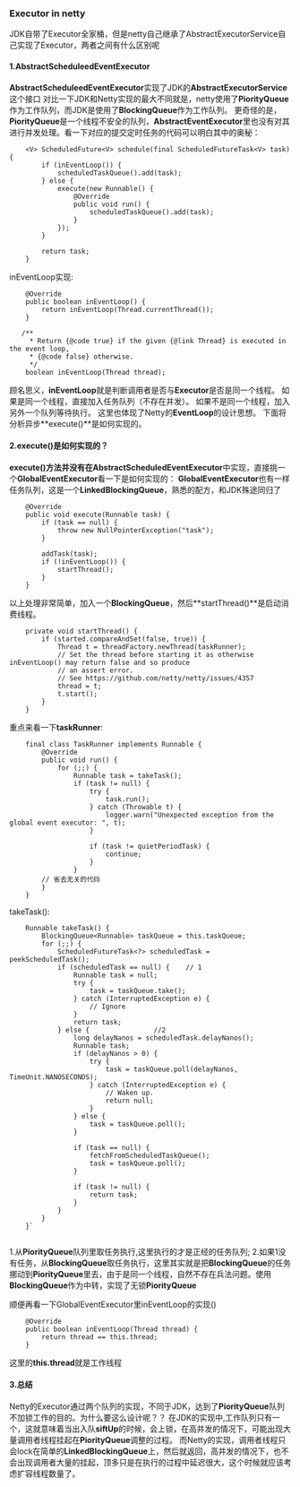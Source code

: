 ### Executor in netty
JDK自带了Executor全家桶，但是netty自己继承了AbstractExecutorService自己实现了Executor，两者之间有什么区别呢

#### 1.AbstractScheduleedEventExecutor
**AbstractScheduleedEventExecutor**实现了JDK的**AbstractExecutorService**这个接口
对比一下JDK和Netty实现的最大不同就是，netty使用了**PiorityQueue**作为工作队列，而JDK是使用了**BlockingQueue**作为工作队列。
更奇怪的是，**PiorityQueue**是一个线程不安全的队列，**AbstractEventExecutor**里也没有对其进行并发处理。看一下对应的提交定时任务的代码可以明白其中的奥秘：
```
    <V> ScheduledFuture<V> schedule(final ScheduledFutureTask<V> task) {
        if (inEventLoop()) {
            scheduledTaskQueue().add(task);
        } else {
            execute(new Runnable() {
                @Override
                public void run() {
                    scheduledTaskQueue().add(task);
                }
            });
        }

        return task;
    }
```
inEventLoop实现:
```
    @Override
    public boolean inEventLoop() {
        return inEventLoop(Thread.currentThread());
    }

   /**
     * Return {@code true} if the given {@link Thread} is executed in the event loop,
     * {@code false} otherwise.
     */
    boolean inEventLoop(Thread thread);

```
顾名思义，**inEventLoop**就是判断调用者是否与**Executor**是否是同一个线程。
如果是同一个线程，直接加入任务队列（不存在并发）。
如果不是同一个线程，加入另外一个队列等待执行。
这里也体现了Netty的**EventLoop**的设计思想。
下面将分析异步**execute()**是如何实现的。

#### 2.execute()是如何实现的？
**execute()**方法并没有在**AbstractScheduledEventExecutor**中实现，直接挑一个**GlobalEventExecutor**看一下是如何实现的：
**GlobalEventExecutor**也有一样任务队列，这是一个**LinkedBlockingQueue**，熟悉的配方，和JDK殊途同归了
```
    @Override
    public void execute(Runnable task) {
        if (task == null) {
            throw new NullPointerException("task");
        }

        addTask(task);
        if (!inEventLoop()) {
            startThread();
        }
    }
```
以上处理非常简单，加入一个**BlockingQueue**，然后**startThread()**是启动消费线程。

```
    private void startThread() {
        if (started.compareAndSet(false, true)) {
            Thread t = threadFactory.newThread(taskRunner);
            // Set the thread before starting it as otherwise inEventLoop() may return false and so produce
            // an assert error.
            // See https://github.com/netty/netty/issues/4357
            thread = t;
            t.start();
        }
    }
```
重点来看一下**taskRunner**:
```
    final class TaskRunner implements Runnable {
        @Override
        public void run() {
            for (;;) {
                Runnable task = takeTask();
                if (task != null) {
                    try {
                        task.run();
                    } catch (Throwable t) {
                        logger.warn("Unexpected exception from the global event executor: ", t);
                    }

                    if (task != quietPeriodTask) {
                        continue;
                    }
                }
		// 省去无关的代码
        }
    }

```

takeTask():

```
    Runnable takeTask() {
        BlockingQueue<Runnable> taskQueue = this.taskQueue;
        for (;;) {
            ScheduledFutureTask<?> scheduledTask = peekScheduledTask();
            if (scheduledTask == null) {	// 1
                Runnable task = null;
                try {
                    task = taskQueue.take();
                } catch (InterruptedException e) {
                    // Ignore
                }
                return task;
            } else {				//2
                long delayNanos = scheduledTask.delayNanos();
                Runnable task;
                if (delayNanos > 0) {
                    try {
                        task = taskQueue.poll(delayNanos, TimeUnit.NANOSECONDS);
                    } catch (InterruptedException e) {
                        // Waken up.
                        return null;
                    }
                } else {
                    task = taskQueue.poll();
                }

                if (task == null) {
                    fetchFromScheduledTaskQueue();
                    task = taskQueue.poll();
                }

                if (task != null) {
                    return task;
                }
            }
        }
    }`
	
```
1.从**PiorityQueue**队列里取任务执行,这里执行的才是正经的任务队列;
2.如果1没有任务，从**BlockingQueue**取任务执行，这里其实就是把**BlockingQueue**的任务挪动到**PiorityQueue**里去，由于是同一个线程，自然不存在兵法问题。使用**BlockingQueue**作为中转，实现了无锁**PiorityQueue**

顺便再看一下GlobalEventExecutor里inEventLoop的实现()
```
    @Override
    public boolean inEventLoop(Thread thread) {
        return thread == this.thread;
    }
```
这里的**this.thread**就是工作线程


#### 3.总结
Netty的Executor通过两个队列的实现，不同于JDK，达到了**PiorityQueue**队列不加锁工作的目的。为什么要这么设计呢？？
在JDK的实现中,工作队列只有一个，这就意味着当出入队**siftUp**的时候，会上锁，在高并发的情况下，可能出现大量调用者线程挂起在**PiorityQueue**调整的过程。
而Netty的实现，调用者线程只会lock在简单的**LinkedBlockingQueue**上，然后就返回，高并发的情况下，也不会出现调用者大量的挂起，顶多只是在执行的过程中延迟很大，这个时候就应该考虑扩容线程数量了。
